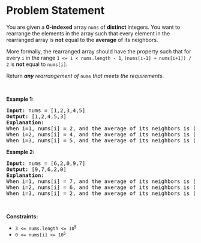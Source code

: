 # Problem Statement

<p>You are given a <strong>0-indexed</strong> array <code>nums</code> of <strong>distinct</strong> integers. You want to rearrange the elements in the array such that every element in the rearranged array is <strong>not</strong> equal to the <strong>average</strong> of its neighbors.</p>

<p>More formally, the rearranged array should have the property such that for every <code>i</code> in the range <code>1 &lt;= i &lt; nums.length - 1</code>, <code>(nums[i-1] + nums[i+1]) / 2</code> is <strong>not</strong> equal to <code>nums[i]</code>.</p>

<p>Return <em><strong>any</strong> rearrangement of </em><code>nums</code><em> that meets the requirements</em>.</p>

<p>&nbsp;</p>
<p><strong>Example 1:</strong></p>

<pre>
<strong>Input:</strong> nums = [1,2,3,4,5]
<strong>Output:</strong> [1,2,4,5,3]
<strong>Explanation:</strong>
When i=1, nums[i] = 2, and the average of its neighbors is (1+4) / 2 = 2.5.
When i=2, nums[i] = 4, and the average of its neighbors is (2+5) / 2 = 3.5.
When i=3, nums[i] = 5, and the average of its neighbors is (4+3) / 2 = 3.5.
</pre>

<p><strong>Example 2:</strong></p>

<pre>
<strong>Input:</strong> nums = [6,2,0,9,7]
<strong>Output:</strong> [9,7,6,2,0]
<strong>Explanation:</strong>
When i=1, nums[i] = 7, and the average of its neighbors is (9+6) / 2 = 7.5.
When i=2, nums[i] = 6, and the average of its neighbors is (7+2) / 2 = 4.5.
When i=3, nums[i] = 2, and the average of its neighbors is (6+0) / 2 = 3.
</pre>

<p>&nbsp;</p>
<p><strong>Constraints:</strong></p>

<ul>
	<li><code>3 &lt;= nums.length &lt;= 10<sup>5</sup></code></li>
	<li><code>0 &lt;= nums[i] &lt;= 10<sup>5</sup></code></li>
</ul>
